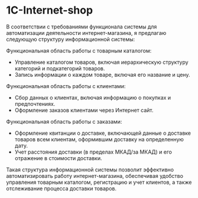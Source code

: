 # 1C-Internet-shop

В соответствии с требованиями функционала системы для автоматизации деятельности интернет-магазина, я предлагаю следующую структуру информационной системы:

Функциональная область работы с товарным каталогом:

- Управление каталогом товаров, включая иерархическую структуру категорий и подкатегорий товаров.
- Запись информации о каждом товаре, включая его название и цену.

Функциональная область работы с клиентами:

- Сбор данных о клиентах, включая информацию о покупках и предпочтениях.
- Оформление заказов клиентами через Интернет сайт.

Функциональная область работы с заказами:

- Оформление квитанции о доставке, включающей данные о доставке товаров всем клиентам, оформившим доставку на определенную дату.
- Учет расстояния доставки (в пределах МКАД/за МКАД) и его отражение в стоимости доставки.

Такая структура информационной системы позволит эффективно автоматизировать работу интернет-магазина, обеспечивая удобство управления товарным каталогом, регистрацию и учет клиентов, а также отслеживание процесса доставки товаров.
